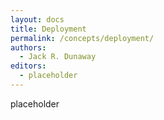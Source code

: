 ```yaml
---
layout: docs
title: Deployment
permalink: /concepts/deployment/
authors:
  - Jack R. Dunaway
editors:
  - placeholder
---
```


placeholder